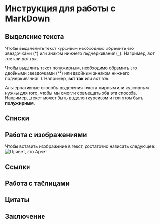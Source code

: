 # Инструкция для работы с MarkDown

## Выделение текста 

Чтобы выделелить текст курсивом необходимо обрамить его звездочками (*) или знаком нижнего подчеркивания (_). Например, *вот так* или _вот так_.

Чтобы выделить текст полужирным, необходимо обрамить его двойными звездочками (**) или двойным зннаком нижнего подчеркивания(_). Например, **вот так** или _вот так_.

Альтернативные способы выделения текста жирным или курсивным нужны для того, чтобы мы смогли совмещать оба эти способа. Например, _текст может быть выделен курсивом и при этом быть **полужирным**.

## Списки 

## Работа с изображениями

Чтобы вставить изображение в текст, достаточно написать следующее:
![Привет, это Арчи!](auNKsLgT3Rk.jpg)

## Ссылки

## Работа с таблицами

## Цитаты

## Заключение